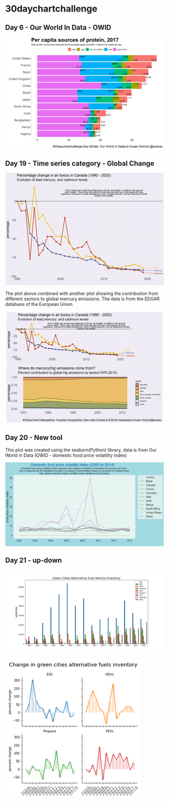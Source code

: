 # 30daychartchallenge

## Day 6 - Our World In Data - OWID 

![](proteinplot.png)

## Day 19 - Time series category - Global Change 

![](canadatoxicsplot.png)

The plot above combined with another plot showing the contribution from different sectors to global mercury emissions.
The data is from the EDGAR database of the European Union. 

![](globaltoxics.png)

## Day 20 - New tool

This plot was created using the seaborn(Python) library, data is from Our World in Data (OWID - domestic food price volatility index)

![](foodpricesplot.png)

## Day 21 - up-down
![](alternativefuelvehicles.png)

![](alternativefuel_percentchange.png)





